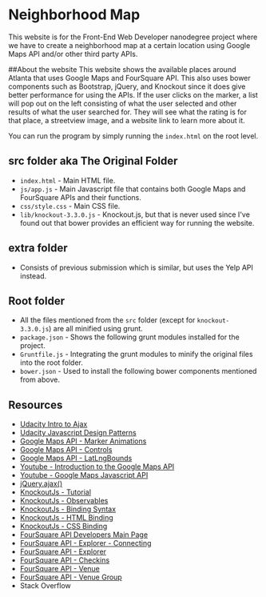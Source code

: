 # Neighborhood Map

This website is for the Front-End Web Developer nanodegree project where we have to create a neighborhood map at a
certain location using Google Maps API and/or other third party APIs.

##About the website
This website shows the available places around Atlanta that uses Google Maps and FourSquare API. This also uses bower components
 such as Bootstrap, jQuery, and Knockout since it does give better performance for using the APIs. If the user clicks on the
marker, a list will pop out on the left consisting of what the user selected and other results of what the user searched
for. They will see what the rating is for that place, a streetview image, and a website link to learn
more about it.

You can run the program by simply running the `index.html` on the root level.

## src folder aka The Original Folder
- `index.html` - Main HTML file.
- `js/app.js` - Main Javascript file that contains both Google Maps and FourSquare APIs and their functions.
- `css/style.css` - Main CSS file.
- `lib/knockout-3.3.0.js` - Knockout.js, but that is never used since I've found out that bower provides an efficient
way for running the website.

## extra folder
- Consists of previous submission which is similar, but uses the Yelp API instead.

## Root folder
- All the files mentioned from the `src` folder (except for `knockout-3.3.0.js`) are all minified using grunt.
- `package.json` - Shows the following grunt modules installed for the project.
- `Gruntfile.js` - Integrating the grunt modules to minify the original files into the root folder.
- `bower.json` - Used to install the following bower components mentioned from above.

## Resources
- [Udacity Intro to Ajax](https://www.udacity.com/course/intro-to-ajax--ud110)
- [Udacity Javascript Design Patterns](https://www.udacity.com/course/javascript-design-patterns--ud989)
- [Google Maps API - Marker Animations](https://developers.google.com/maps/documentation/javascript/examples/marker-animations)
- [Google Maps API - Controls](https://developers.google.com/maps/documentation/javascript/controls)
- [Google Maps API - LatLngBounds](https://developers.google.com/maps/documentation/javascript/reference#LatLngBounds)
- [Youtube - Introduction to the Google Maps API](https://www.youtube.com/watch?v=ZE8ODPL2VPI)
- [Youtube - Google Maps Javascript API](https://www.youtube.com/watch?v=keO6egndYrE)
- [jQuery.ajax()](http://api.jquery.com/jquery.ajax/)
- [KnockoutJs - Tutorial](http://learn.knockoutjs.com/)
- [KnockoutJs - Observables](http://knockoutjs.com/documentation/observables.html)
- [KnockoutJs - Binding Syntax](http://knockoutjs.com/documentation/binding-syntax.html)
- [KnockoutJs - HTML Binding](http://knockoutjs.com/documentation/html-binding.html)
- [KnockoutJs - CSS Binding](http://knockoutjs.com/documentation/css-binding.html)
- [FourSquare API Developers Main Page](https://developer.foursquare.com/)
- [FourSquare API - Explorer - Connecting](https://developer.foursquare.com/overview/auth)
- [FourSquare API - Explorer](https://developer.foursquare.com/docs/explore#req=venues/explore%3Fll%3D40.7,-74)
- [FourSquare API - Checkins](https://developer.foursquare.com/docs/users/checkins)
- [FourSquare API - Venue](https://developer.foursquare.com/docs/venues/venues)
- [FourSquare API - Venue Group](https://developer.foursquare.com/docs/venuegroups/venuegroups)
- Stack Overflow